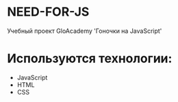 # NEED-FOR-JS
Учебный проект GloAcademy 'Гоночки на JavaScript'

# Используются технологии:
- JavaScript
- HTML
- CSS
